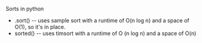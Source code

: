 Sorts in python

* .sort() -- uses sample sort with a runtime of O(n log n) and a space of O(1), so it's in place.
* sorted() -- uses timsort with a runtime of O (n log n) and a space of O(n)
